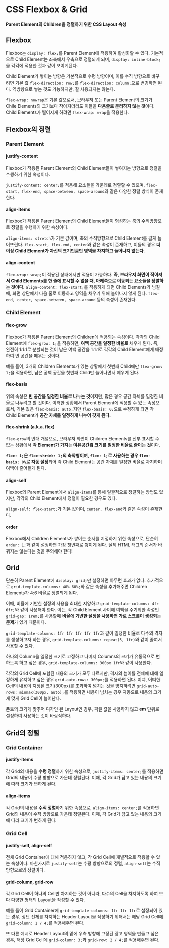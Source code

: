 # CSS Flexbox & Grid

#### Parent Element의 Children을 정렬하기 위한 CSS Layout 속성

## Flexbox
Flexbox는 `display: flex;`를 Parent Element에 적용하여 활성화할 수 있다.
기본적으로 Child Element는 좌측에서 우측으로 정렬되게 되며, `display: inline-block;`을 각각에 적용한 것과 같이 보이게된다. 

Child Element가 쌓이는 방향은 기본적으로 수평 방향이며, 이를 수직 방향으로 바꾸려면 기본 값 `flex-direction: row;`를 `flex-direction: column;`으로 변경하면 된다. 역방향으로 쌓는 것도 가능하지만, 잘 사용되지는 않는다.

`flex-wrap: nowrap`은 기본 값으로서, 브라우저 또는 Parent Element의 크기가 Chile Elements의 크기보다 작아지더라도 이들을 **다음줄로 분리하지 않는 것**이다. Child Elements가 떨어지게 하려면 `flex-wrap: wrap`을 적용한다.


## Flexbox의 정렬

### Parent Element

#### justify-content

Flexbox가 적용된 Parent Element의 Child Element들이 쌓여지는 방향으로 정렬을 수행하기 위한 속성이다. 

`justify-content: center;`를 적용해 요소들을 가운데로 정렬할 수 있으며, `flex-start, flex-end, space-between, space-around`와 같은 다양한 정렬 방식이 존재한다.

#### align-items

Flexbox가 적용된 Parent Element의 Child Element들이 형성하는 축의 수직방향으로 정렬을 수행하기 위한 속성이다.

`align-items: stretch`가 기본 값이며, 축의 수직방향으로 Child Element를 길게 늘어뜨린다. `flex-start, flex-end, center`와 같은 속성이 존재하고, 이들의 경우 **더 이상 Child Element가 자신의 크기만큼만 영역을 차지하고 늘어나지 않는다.**

#### align-content

`flex-wrap: wrap;`이 적용된 상태에서만 적용이 가능하다. **즉, 브라우저 화면이 작아져서 Child Elements를 한 줄에 표시할 수 없을 때, 아래쪽으로 이동되는 요소들을 정렬하는 것이다.** `align-content: flex-start;`를 적용하게 되면 Child Elements가 넘칠 때, 화면 상단에서 다음 줄로 이동하고 영역을 채우기 위해 늘어나지 않게 된다. `flex-end, center, space-between, space-around` 등의 속성이 존재한다.

### Child Element

#### flex-grow

Flexbox가 적용된 Parent Element의 Children에 적용되는 속성이다. 각각의 Child Element에 `flex-grow: 1;`을 적용하면, **여백 공간을 일정한 비율로** 채우게 된다. 즉, 완전히 1:1:1로 분할되는 것이 남은 여백 공간을 1:1:1로 각각의 Child Element에게 배정하여 빈 공간을 메우는 것이다.

예를 들어, 3개의 Children Elements가 있는 상황에서 첫번째 Child에만 `flex-grow: 1;`을 적용하면, 남은 공백 공간을 첫번째 Child만 늘어나면서 메우게 된다.

#### flex-basis

위의 속성은 **빈 공간을 일정한 비율로 나누는 것**이지만, 많은 경우 공간 자체를 일정한 비율로 나누려고 할 것이다. 이러한 상황에서 Parent Element에 적용할 수 있는 속성으로서, 기본 값은 `flex-basis: auto;`지만 `flex-basis: 0;`으로 수정하게 되면 각 Child Element가 **공간 자체를 일정하게 나누어 갖게 된다.**

#### flex-shrink (a.k.a. flex)

`flex-grow`의 반대 개념으로, 브라우저 화면이 Children Elements를 전부 표시할 수 없는 상황에서 **각 Element가 가지는 여유공간읰 크기를 일정한 비율로 줄이는 것**이다.

**`flex: 1;`은 `flex-shrink: 1;`의 축약형이며, `flex: 1;`로 사용하는 경우 `flex-basis: 0%`로 자동 설정**되어 각 Child Element는 공간 자체를 일정한 비율로 차지하며 여백이 줄어들게 된다. 

#### align-self

Flexbox의 Parent Element에서 `align-items`를 통해 일괄적으로 정렬하는 방법도 있지만, 각각의 Child Element에서 정렬이 필요한 경우도 있다.

`align-self: flex-start;`가 기본 값이며, `center, flex-end`와 같은 속성이 존재한다.

#### order

Flexbox에서 Children Elements가 쌓이는 순서를 지정하기 위한 속성으로, 단순히 `order: 1;`과 같이 설정하면 가장 첫번째로 쌓이게 된다. 실제 HTML 태그의 순서가 바뀌지는 않는다는 것을 주의해야 한다!


## Grid

단순히 Parent Element에 `display: grid;`만 설정하면 아무런 효과가 없다. 추가적으로 `grid-template-columns: 40% 60%;`와 같은 속성을 추가해주면 Children Elements가 4:6 비율로 정렬되게 된다.

이때, 비율에 기반한 설정의 사용을 최대한 지양하고 `grid-template-columns: 4fr 6fr;`와 같이 사용해야 한다. 이는, 각 Child Element 사이에 여백을 주기위한 속성인 `grid-gap: 1rem;`를 사용할때 **비율에 기반한 설정을 사용하면 가로 스크롤이 생성되는 문제**가 있기 때문이다.

`grid-template-columns: 1fr 1fr 1fr 1fr 1fr`과 같이 일정한 비율로 다수의  격자를 생성하고자 하는 경우, `grid-template-columns: repeat(5, 1fr)`와 같이 줄여서 사용할 수 있다. 

하나의 Column을 일정한 크기로 고정하고 나머지 Columns의 크기가 유동적으로 변하도록 하고 싶은 경우, `grid-template-columns: 300px 1fr`와 같이 사용한다.

각각의 Grid Cell에 포함된 내용의 크기가 모두 다르지만, 격자의 높이를 전체에 대해 일정하게 유지하고 싶은 경우 `grid-auto-rows: 300px;`를 적용하면 된다. 이떄, 어떠한 Cell의 내용이 지정된 크기(300px)를 초과하여 넘치는 것을 방지하려면 `grid-auto-rows: minmax(300px, auto);`를 적용하면 내용이 넘치는 경우 자동으로 내용의 크기게 맞게 Grid Cell이 늘어난다.

폰트의 크기게 맞추어 디자인 된 Layout인 경우, 픽셀 값을 사용하지 않고 **em** 단위로 설정하여 사용하는 것이 바람직하다.

## Grid의 정렬

### Grid Container

#### justify-items

각 Grid의 내용을 **수평 정렬**하기 위한 속성으로, `justify-items: center;`를 적용하면 Grid의 내용이 수평 방향으로 가운데 정렬된다. 이때, 각 Grid가 담고 있는 내용의 크기에 따라 크기가 변하게 된다.

#### align-items

각 Grid의 내용을 **수직 정렬**하기 위한 속성으로, `align-items: center;`를 적용하면 Grid의 내용이 수직 방향으로 가운데 정렬된다. 이때, 각 Grid가 담고 있는 내용의 크기에 따라 크기가 변하게 된다.


### Grid Cell

#### justify-self, align-self

전체 Grid Container에 대해 적용하지 않고, 각 Grid Cell에 개별적으로 적용할 수 있는 속성이다. 마찬가지로 `justify-self`는 수평 방향으로의 정렬, `align-self`는 수직 방향으로의 정렬이다.

#### grid-column, grid-row

각 Grid Cell이 하나의 Cell만 차지하는 것이 아니라, 다수의 Cell을 차지하도록 하여 보다 다양한 형태의 Layout을 작성할 수 있다.

예를 들어 Grid Container에 `grid-template-columns: 1fr 1fr 1fr`로 설정되어 있는 경우, 상단 전체를 차지하는 Header Layout을 작성하기 위해서는 해당 Grid Cell에 `grid-column: 1 / 4;`를 적용해주면 된다.

또 다른 예시로 Header Layout의 밑에 우측 방향에 고정된 광고 영역을 만들고 싶은 경우, 해당 Grid Cell에 `grid-column: 3;`과 `grid-row: 2 / 4;`를 적용해주면 된다.
